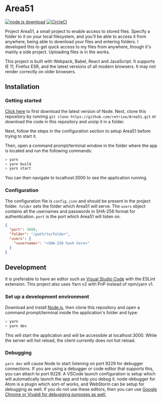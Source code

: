 # Area51

[![node.js download](https://img.shields.io/badge/requires%20node->=10-brightgreen.svg?style=flat-square&logo=node.js&logoColor=aqua)](https://nodejs.org/en/download/) [![CircleCI](https://img.shields.io/circleci/project/github/retrixe/Area51.svg?style=flat-square&logo=circleci&logoColor=black)](https://circleci.com/gh/retrixe/Area51)

Project Area51, a small project to enable access to stored files. Specify a folder to it on your local filesystem, and you'll be able to access it from anywhere, being able to download your files and entering folders. I developed this to get quick access to my files from anywhere, though it's mainly a side project. Uploading files is in the works.

This project is built with Webpack, Babel, React and JavaScript. It supports IE 11, Firefox ESR, and the latest versions of all modern browsers. It may not render correctly on older browsers.

## Installation

### Getting started

[Click here](https://nodejs.org/en/download/) to first download the latest version of Node. Next, clone this repository by running `git clone https://github.com/retrixe/Area51.git` or download the code in this repository and unzip it in a folder.

Next, follow the steps in the configuration section to setup Area51 before trying to start it.

Then, open a command prompt/terminal window in the folder where the app is located and run the following commands:

```zsh
> yarn
> yarn build
> yarn start
```

You can then navigate to localhost:3000 to see the application running.

### Configuration

The configuration file is `config.json` and should be present in the project folder. `folder` sets the folder which Area51 will serve. The `users` object contains all the usernames and passwords in SHA-256 format for authentication. `port` is the port which Area51 will listen on.

```json
{
  "port": 3000,
  "folder": "/path/to/folder",
  "users": {
    "<username>": "<SHA-256 hash here>"
  }
}
```

## Development

It is preferable to have an editor such as [Visual Studio Code](https://code.visualstudio.com) with the ESLint extension. This project also uses Yarn v2 with PnP instead of npm/yarn v1.

### Set up a development environment

Download and install [Node.js](https://nodejs.org), then clone this repository and open a command prompt/terminal inside the application's folder and type:

```zsh
> yarn
> yarn dev
```

This will start the application and will be accessible at localhost:3000. While the server will hot reload, the client currently does not hot reload.

### Debugging

`yarn dev` will cause Node to start listening on port 9229 for debugger connections. If you are using a debugger or code editor that supports this, you can attach to port 9229. A VSCode launch configuration is setup which will automatically launch the app and help you debug it. node-debugger for Atom is a plugin which sort-of works, and WebStorm can be setup for debugging as well. If you do not use these editors, then you can use [Google Chrome or Vivaldi for debugging purposes as well.](https://medium.com/the-node-js-collection/debugging-node-js-with-google-chrome-4965b5f910f4)
